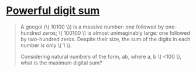 # [Powerful digit sum](https://projecteuler.net/problem=56)

> A googol (\\( 10100 \\)) is a massive number: one followed by one-hundred zeros; \\( 100100 \\) is almost unimaginably large: one followed by two-hundred zeros. Despite their size, the sum of the digits in each number is only \\( 1 \\).
> 
> Considering natural numbers of the form, ab, where a, b \\( <100 \\), what is the maximum digital sum?
